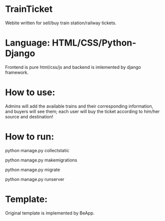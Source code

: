 # TrainTicket
Webite written for sell/buy train station/railway tickets.

# Language: HTML/CSS/Python-Django
Frontend is pure html/css/js and backend is imlemented by django framework.

# How to use:
Admins will add the available trains and their corresponding information, and buyers will see them; each user will buy the ticket according to him/her source and destination!

# How to run:
python manage.py collectstatic

python manage.py makemigrations

python manage.py migrate

python manage.py runserver

# Template:
Original template is implemented by BeApp.
